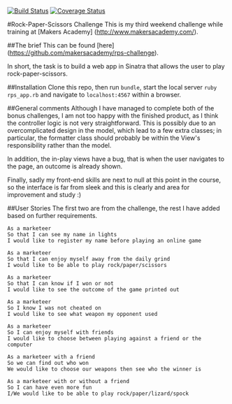 [![Build Status](https://api.travis-ci.org/andreamazza89/rps-challenge.svg?branch=master)](https://travis-ci.org/andreamazza89/rps-challenge.svg?branch=master)
[![Coverage Status](https://coveralls.io/repos/github/andreamazza89/rps-challenge/badge.svg?branch=master)](https://coveralls.io/github/andreamazza89/rps-challenge?branch=master)

#Rock-Paper-Scissors Challenge
This is my third weekend challenge while training at [Makers Academy] (http://www.makersacademy.com/).

##The brief
This can be found [here] (https://github.com/makersacademy/rps-challenge).

In short, the task is to build a web app in Sinatra that allows the user to play rock-paper-scissors.

##Installation
Clone this repo, then run `bundle`, start the local server `ruby rps_app.rb` and navigate to `localhost:4567` within a browser.

##General comments
Although I have managed to complete both of the bonus challenges, I am not too happy with the finished product, as I think the controller logic is not very straightforward. This is possibly due to an overcomplicated design in the model, which lead to a few extra classes; in particular, the formatter class should probably be within the View's responsibility rather than the model. 

In addition, the in-play views have a bug, that is when the user navigates to the page, an outcome is already shown.

Finally, sadly my front-end skills are next to null at this point in the course, so the interface is far from sleek and this is clearly and area for improvement and study :)

##User Stories
The first two are from the challenge, the rest I have added based on further requirements.

```
As a marketeer
So that I can see my name in lights
I would like to register my name before playing an online game

As a marketeer
So that I can enjoy myself away from the daily grind
I would like to be able to play rock/paper/scissors

As a marketeer
So that I can know if I won or not
I would like to see the outcome of the game printed out

As a marketeer
So I know I was not cheated on
I would like to see what weapon my opponent used

As a marketeer
So I can enjoy myself with friends
I would like to choose between playing against a friend or the computer

As a marketeer with a friend
So we can find out who won
We would like to choose our weapons then see who the winner is

As a marketeer with or without a friend
So I can have even more fun
I/We would like to be able to play rock/paper/lizard/spock
```
